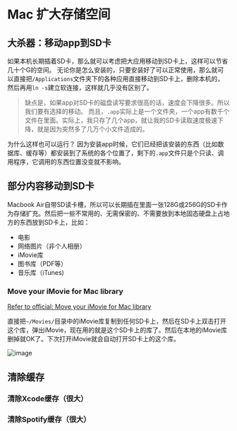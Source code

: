 # Mac 扩大存储空间

## 大杀器：移动app到SD卡
如果本机长期插着SD卡，那么就可以考虑把大应用移动到SD卡上，这样可以节省几十个G的空间。
无论你是怎么安装的，只要安装好了可以正常使用，那么就可以直接把`/Applications`文件夹下的各种应用直接移动到SD卡上，删除本机的，然后再用`ln -s`建立软连接，这样就几乎没有区别了。

> 缺点是，如果app对SD卡的磁盘读写要求很高的话，速度会下降很多。所以我们要有选择的移动。
而且，`.app`实际上是一个文件夹，一个app有数千个文件在里面。实际上，我只存了几个app，就让我的SD卡读取速度极速下降，就是因为突然多了几万个小文件造成的。

为什么这样也可以运行？
因为安装app时候，它们已经把该安装的东西（比如数据库、缓存等）都安装到了系统的各个位置了，剩下的`.app`文件只是个只读、调用程序，它调用的东西位置没变就不影响。

## 部分内容移动到SD卡
Macbook Air自带SD读卡槽，所以可以长期插在里面一张128G或256G的SD卡作为存储扩充。然后把一些不常用的、无需保密的、不需要放到本地固态硬盘上占地方的东西放到SD卡上，比如：
- 电影
- 网络图片（非个人相册）
- iMovie库
- 图书库（PDF等）
- 音乐库（iTunes)


### Move your iMovie for Mac library
[Refer to official: Move your iMovie for Mac library](https://support.apple.com/en-sg/HT203049)

直接把`~/Movies/`目录中的iMovie库复制到任何SD卡上，然后在SD卡上双击打开这个库，弹出iMovie，现在用的就是这个SD卡上的库了。然后在本地的iMovie库删掉就OK了。下次打开iMovie就会自动打开SD卡上的这个库。

![image](https://user-images.githubusercontent.com/14041622/45415517-692f3180-b6b0-11e8-951e-dd41beb39166.png)


## 清除缓存

### 清除Xcode缓存（很大）


### 清除Spotify缓存（很大）

